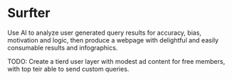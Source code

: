 # Surfter
Use AI to analyze user generated query results for accuracy, bias, motivation and logic, then produce a webpage with delightful and easily consumable results and infographics.


TODO: Create a tierd user layer with modest ad content for free members, with top teir able to send custom queries.
